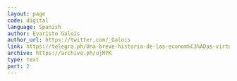 ```yaml
---
layout: page
code: digital
language: Spanish
author: Evariste Galois
author_url: https://twitter.com/_Galois
link: https://telegra.ph/Una-breve-historia-de-las-econom%C3%ADas-virtuales-12-08
archive: https://archive.ph/ujMYK
type: text
part: 2
---
```


